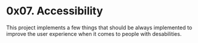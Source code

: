 # 0x07. Accessibility

This project implements a few things that should be always implemented to improve the user experience when it comes to people with desabilities.
